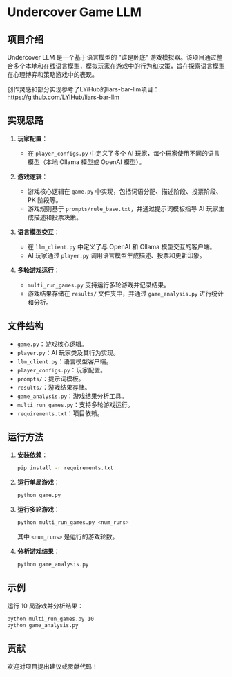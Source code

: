 # Undercover Game LLM

## 项目介绍
Undercover LLM 是一个基于语言模型的 "谁是卧底" 游戏模拟器。该项目通过整合多个本地和在线语言模型，模拟玩家在游戏中的行为和决策，旨在探索语言模型在心理博弈和策略游戏中的表现。

创作灵感和部分实现参考了LYiHub的liars-bar-llm项目：
https://github.com/LYiHub/liars-bar-llm

## 实现思路
1. **玩家配置**：
   - 在 `player_configs.py` 中定义了多个 AI 玩家，每个玩家使用不同的语言模型（本地 Ollama 模型或 OpenAI 模型）。

2. **游戏逻辑**：
   - 游戏核心逻辑在 `game.py` 中实现，包括词语分配、描述阶段、投票阶段、PK 阶段等。
   - 游戏规则基于 `prompts/rule_base.txt`，并通过提示词模板指导 AI 玩家生成描述和投票决策。

3. **语言模型交互**：
   - 在 `llm_client.py` 中定义了与 OpenAI 和 Ollama 模型交互的客户端。
   - AI 玩家通过 `player.py` 调用语言模型生成描述、投票和更新印象。

4. **多轮游戏运行**：
   - `multi_run_games.py` 支持运行多轮游戏并记录结果。
   - 游戏结果存储在 `results/` 文件夹中，并通过 `game_analysis.py` 进行统计和分析。

## 文件结构
- `game.py`：游戏核心逻辑。
- `player.py`：AI 玩家类及其行为实现。
- `llm_client.py`：语言模型客户端。
- `player_configs.py`：玩家配置。
- `prompts/`：提示词模板。
- `results/`：游戏结果存储。
- `game_analysis.py`：游戏结果分析工具。
- `multi_run_games.py`：支持多轮游戏运行。
- `requirements.txt`：项目依赖。

## 运行方法
1. **安装依赖**：
   ```bash
   pip install -r requirements.txt
   ```

2. **运行单局游戏**：
   ```bash
   python game.py
   ```

3. **运行多轮游戏**：
   ```bash
   python multi_run_games.py <num_runs>
   ```
   其中 `<num_runs>` 是运行的游戏轮数。

4. **分析游戏结果**：
   ```bash
   python game_analysis.py
   ```

## 示例
运行 10 局游戏并分析结果：
```bash
python multi_run_games.py 10
python game_analysis.py
```

## 贡献
欢迎对项目提出建议或贡献代码！

